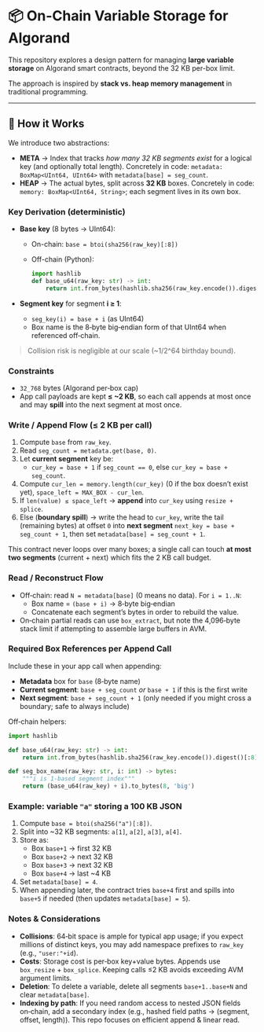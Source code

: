 # 📦 On-Chain Variable Storage for Algorand

This repository explores a design pattern for managing **large variable storage** on Algorand smart contracts, beyond the 32 KB per-box limit.  

The approach is inspired by **stack vs. heap memory management** in traditional programming.  

---

## 🔧 How it Works

We introduce two abstractions:

- **META** → Index that tracks *how many 32 KB segments exist* for a logical key (and optionally total length). Concretely in code: `metadata: BoxMap<UInt64, UInt64>` with `metadata[base] = seg_count`.
- **HEAP** → The actual bytes, split across **32 KB** boxes. Concretely in code: `memory: BoxMap<UInt64, String>`; each segment lives in its own box.

### Key Derivation (deterministic)

- **Base key** (8 bytes → UInt64):
  - On-chain: `base = btoi(sha256(raw_key)[:8])`
  - Off-chain (Python):

    ```py
    import hashlib
    def base_u64(raw_key: str) -> int:
        return int.from_bytes(hashlib.sha256(raw_key.encode()).digest()[:8], 'big')
    ```

- **Segment key** for segment **i ≥ 1**:
  - `seg_key(i) = base + i` (as UInt64)
  - Box name is the 8‑byte big‑endian form of that UInt64 when referenced off‑chain.

> Collision risk is negligible at our scale (~1/2^64 birthday bound).

### Constraints

- `32_768` bytes (Algorand per‑box cap)
- App call payloads are kept **≤ ~2 KB**, so each call appends at most once and may **spill** into the next segment at most once.

### Write / Append Flow (≤ 2 KB per call)

1. Compute `base` from `raw_key`.
2. Read `seg_count = metadata.get(base, 0)`.
3. Let **current segment** key be:
   - `cur_key = base + 1` if `seg_count == 0`, else `cur_key = base + seg_count`.
4. Compute `cur_len = memory.length(cur_key)` (0 if the box doesn’t exist yet), `space_left = MAX_BOX - cur_len`.
5. If `len(value) ≤ space_left` → **append** into `cur_key` using `resize + splice`.
6. Else (**boundary spill**) → write the head to `cur_key`, write the tail (remaining bytes) at offset `0` into **next segment** `next_key = base + seg_count + 1`, then set `metadata[base] = seg_count + 1`.

This contract never loops over many boxes; a single call can touch **at most two segments** (current + next) which fits the 2 KB call budget.

### Read / Reconstruct Flow

- Off‑chain: read `N = metadata[base]` (0 means no data). For `i = 1..N`:
  - Box name = `(base + i)` → 8‑byte big‑endian
  - Concatenate each segment’s bytes in order to rebuild the value.
- On‑chain partial reads can use `box_extract`, but note the 4,096‑byte stack limit if attempting to assemble large buffers in AVM.

### Required Box References per Append Call

Include these in your app call when appending:

- **Metadata** box for `base` (8‑byte name)
- **Current segment**: `base + seg_count` *or* `base + 1` if this is the first write
- **Next segment**: `base + seg_count + 1` (only needed if you might cross a boundary; safe to always include)

Off‑chain helpers:

```py
import hashlib

def base_u64(raw_key: str) -> int:
    return int.from_bytes(hashlib.sha256(raw_key.encode()).digest()[:8], 'big')

def seg_box_name(raw_key: str, i: int) -> bytes:
    """i is 1-based segment index"""
    return (base_u64(raw_key) + i).to_bytes(8, 'big')
```

### Example: variable `"a"` storing a 100 KB JSON

1. Compute `base = btoi(sha256("a")[:8])`.
2. Split into ~32 KB segments: `a[1]`, `a[2]`, `a[3]`, `a[4]`.
3. Store as:
   - Box `base+1` → first 32 KB
   - Box `base+2` → next 32 KB
   - Box `base+3` → next 32 KB
   - Box `base+4` → last ~4 KB
4. Set `metadata[base] = 4`.
5. When appending later, the contract tries `base+4` first and spills into `base+5` if needed (then updates `metadata[base] = 5`).

### Notes & Considerations

- **Collisions**: 64‑bit space is ample for typical app usage; if you expect millions of distinct keys, you may add namespace prefixes to `raw_key` (e.g., `"user:"+id`).
- **Costs**: Storage cost is per‑box key+value bytes. Appends use `box_resize` + `box_splice`. Keeping calls ≤2 KB avoids exceeding AVM argument limits.
- **Deletion**: To delete a variable, delete all segments `base+1..base+N` and clear `metadata[base]`.
- **Indexing by path**: If you need random access to nested JSON fields on‑chain, add a secondary index (e.g., hashed field paths → (segment, offset, length)). This repo focuses on efficient append & linear read.
